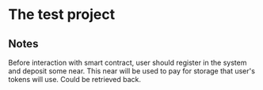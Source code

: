 # The test project

## Notes

Before interaction with smart contract, user should register in the system and deposit some near.
This near will be used to pay for storage that user's tokens will use. Could be retrieved back. 




